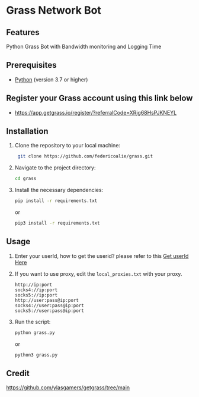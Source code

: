 # Grass Network Bot

## Features
Python Grass Bot with Bandwidth monitoring and Logging Time

## Prerequisites
- [Python](https://www.python.org/) (version 3.7 or higher)

## Register your Grass account using this link below
- https://app.getgrass.io/register/?referralCode=XRjg68HsPJKNEYL

## Installation

1. Clone the repository to your local machine:
   ```bash
	git clone https://github.com/federicoalie/grass.git
   ```
2. Navigate to the project directory:
	```bash
	cd grass
	```
3. Install the necessary dependencies:
	```bash
	pip install -r requirements.txt
	```
 
 	or
 
 	```bash
 	pip3 install -r requirements.txt
	```

## Usage

1. Enter your userId, how to get the userid? please refer to this
   [Get userId Here](https://github.com/federicoalie/grass/blob/main/getuserid.md)

3. If you want to use proxy, edit the `local_proxies.txt` with your proxy.
	```
 	http://ip:port
	socks4://ip:port
	socks5://ip:port
	http://user:pass@ip:port
	socks4://user:pass@ip:port
	socks5://user:pass@ip:port
 	```
4. Run the script:
	```bash
	python grass.py
	```
 
  	or
  
  	```bash
 	python3 grass.py
 	```

## Credit
https://github.com/ylasgamers/getgrass/tree/main
